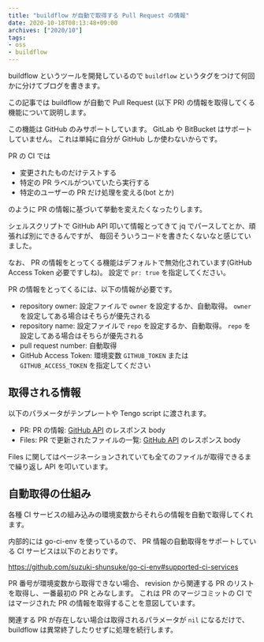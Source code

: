 ```yaml
---
title: "buildflow が自動で取得する Pull Request の情報"
date: 2020-10-18T08:13:48+09:00
archives: ["2020/10"]
tags:
- oss
- buildflow
---
```


buildflow というツールを開発しているので `buildflow` というタグをつけて何回かに分けてブログを書きます。

この記事では buildflow が自動で Pull Request (以下 PR) の情報を取得してくる機能について説明します。

この機能は GitHub のみサポートしています。 GitLab や BitBucket はサポートしていません。
これは単純に自分が GitHub しか使わないからです。

PR の CI では

* 変更されたものだけテストする
* 特定の PR ラベルがついていたら実行する
* 特定のユーザーの PR だけ処理を変える(bot とか)

のように PR の情報に基づいて挙動を変えたくなったりします。

シェルスクリプトで GitHub API 叩いて情報とってきて jq でパースしてとか、頑張れば別にできるんですが、
毎回そういうコードを書きたくないなと感じていました。

なお、 PR の情報をとってくる機能はデフォルトで無効化されています(GitHub Access Token 必要ですしね)。
設定で `pr: true` を指定してください。

PR の情報をとってくるには、以下の情報が必要です。

* repository owner: 設定ファイルで `owner` を設定するか、自動取得。 `owner` を設定してある場合はそちらが優先される
* repository name: 設定ファイルで `repo` を設定するか、自動取得。 `repo` を設定してある場合はそちらが優先される
* pull request number: 自動取得
* GitHub Access Token: 環境変数 `GITHUB_TOKEN` または `GITHUB_ACCESS_TOKEN` を指定してください

## 取得される情報

以下のパラメータがテンプレートや Tengo script に渡されます。

* PR: PR の情報: [GitHub API](https://docs.github.com/en/free-pro-team@latest/rest/reference/pulls#get-a-pull-request) のレスポンス body
* Files: PR で更新されたファイルの一覧: [GitHub API](https://docs.github.com/en/free-pro-team@latest/rest/reference/pulls#list-pull-requests-files) のレスポンス body

Files に関してはページネーションされていても全てのファイルが取得できるまで繰り返し API を叩いています。

## 自動取得の仕組み

各種 CI サービスの組み込みの環境変数からそれらの情報を自動で取得してくれます。

内部的には go-ci-env を使っているので、 PR 情報の自動取得をサポートしている CI サービスは以下のとおりです。

https://github.com/suzuki-shunsuke/go-ci-env#supported-ci-services

PR 番号が環境変数から取得できない場合、 revision から関連する PR のリストを取得し、一番最初の PR とみなします。
これは PR のマージコミットの CI ではマージされた PR の情報を取得することを意図しています。

関連する PR が存在しない場合は取得されるパラメータが `nil` になるだけで、 buildflow は異常終了したりせずに処理を続行します。
